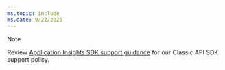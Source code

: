 ```yaml
---
ms.topic: include
ms.date: 9/22/2025
---
```


> [!NOTE]
> Review [Application Insights SDK support guidance](/troubleshoot/azure/azure-monitor/app-insights/telemetry/sdk-support-guidance) for our Classic API SDK support policy.
